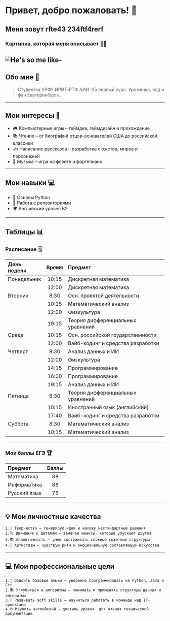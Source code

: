 # Привет, добро пожаловать! 👋
## Меня зовут rfte43    234ftf4rerf
### Картинка, которая меня описывает 🏃‍♂️
![He's so me like-](https://ru.meming.world/images/ru/7/73/%D0%A8%D0%B0%D0%B1%D0%BB%D0%BE%D0%BD_%D0%BA%D0%BE%D1%82.jpg)
---
## Обо мне 📖
> Студентка УРФУ ИРИТ-РТФ АИИ '25 первый курс.
> Уроженка, олд и фан Екатеринбурга.

---
## Мои интересы 🎯
- 🎮 Компьютерные игры – геймдев, геймдизайн и прохождение 
- 📚 Чтение – от биографий отцов-основателей США до российской классики
- ✍️ Написание рассказов – разработка сюжетов, миров и персонажей 
- 🎵 Музыка – игра на флейте и фортепиано
---
## Мои навыки 💻
- 🐍 Основы Python
- 📁 Работа с репозиториями
- 🌍 Английский уровня B2

---
## Таблицы 📊
### Расписание 🗓️
| День недели   | Время   |  Предмет                            |
|:--------------|:-------:|:------------------------------------|
| Понедельник   | 10:15   | Дискретная математика               |
|               | 12:00   | Дискретная математика               |
| Вторник       | 8:30    | Осн. проектой деятельности          |
|               | 10:15   | Математический анализ               |
|               | 12:00   | Физкультура                         |
|               | 19:15   | Теория дифференциальных уравнений   |
| Среда         | 10:15   | Осн. российской гоударственности    |
|               | 12:00   | Вайб-кодинг и средства разработки   |
| Четверг       | 8:30    | Анализ данных и ИИ                  |
|               | 12:00   | Физкультура                         |
|               | 14:15   | Программирование                    |
|               | 16:00   | Программирование                    |
|               | 19:15   | Анализ данных и ИИ                  |
| Пятница       | 8:30    | Теория дифференциальных уравнений   |
|               | 10:15   | Иностранный язык (английский)       |
|               | 17:40   | Вайб-кодинг и средства разработки   |
| Суббота       | 8:30    | Математический анализ               |
|               | 10:15   | Математический анализ               |

---
### Мои баллы ЕГЭ 🏆
| Предмет       | Баллы   |
|:--------------|:-------:|
| Математика    | 88      |
| Информатика   | 88      |
| Русский язык  | 75      |

---
## 💡 Мои личностные качества
 
    1.🎨 Творчество — генерирую идеи и нахожу нестандартные решения
    2.🔍 Внимание к деталям — замечаю нюансы, которые упускают другие
    3.📚 Аналитичность — умею выстраивать сложные сюжетные структуры
    4.🌟 Артистизм — чувствую ритм и эмоциональную составляющую искусства
---
## 💻 Мои профессиональные цели

    1.🎯 Освоить базовые языки — уверенно программировать на Python, Java и C++ 
    2.📚 Углубиться в алгоритмы — понимать и применять структуры данных и алгоритмы
    3.🤝 Развивать soft skills — научиться работать в команде над IT-проектами
    4.🌐 Изучить английский — достичь уровня  для чтения технической документации
